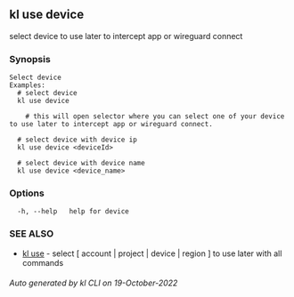 ## kl use device

select device to use later to intercept app or wireguard connect

### Synopsis

```
Select device
Examples:
  # select device
  kl use device

	# this will open selector where you can select one of your device to use later to intercept app or wireguard connect.

  # select device with device ip
  kl use device <deviceId>

  # select device with device name
  kl use device <device_name>

```

### Options

```
  -h, --help   help for device
```

### SEE ALSO

* [kl use](kl_use.md)  - select [ account | project | device | region ] to use later with all commands

###### Auto generated by kl CLI on 19-October-2022

